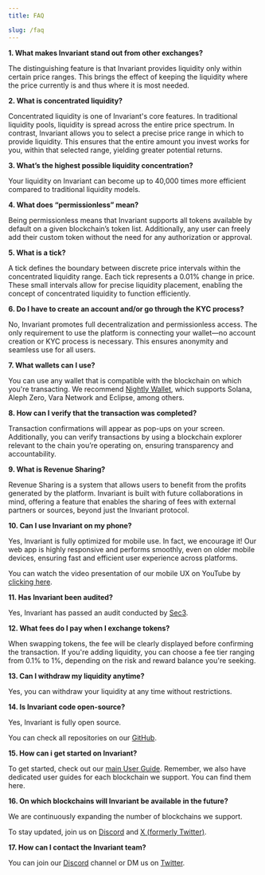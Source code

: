 ```yaml
---
title: FAQ

slug: /faq
---
```


**1. What makes Invariant stand out from other exchanges?**

The distinguishing feature is that Invariant provides liquidity only within certain price ranges. This brings the effect of keeping the liquidity where the price currently is and thus where it is most needed.

**2. What is concentrated liquidity?**

Concentrated liquidity is one of Invariant's core features. In traditional liquidity pools, liquidity is spread across the entire price spectrum. In contrast, Invariant allows you to select a precise price range in which to provide liquidity. This ensures that the entire amount you invest works for you, within that selected range, yielding greater potential returns.

**3. What’s the highest possible liquidity concentration?**

Your liquidity on Invariant can become up to 40,000 times more efficient compared to traditional liquidity models.

**4. What does “permissionless” mean?**

Being permissionless means that Invariant supports all tokens available by default on a given blockchain’s token list. Additionally, any user can freely add their custom token without the need for any authorization or approval.

**5. What is a tick?**

A tick defines the boundary between discrete price intervals within the concentrated liquidity range. Each tick represents a 0.01% change in price. These small intervals allow for precise liquidity placement, enabling the concept of concentrated liquidity to function efficiently.

**6. Do I have to create an account and/or go through the KYC process?**

No, Invariant promotes full decentralization and permissionless access. The only requirement to use the platform is connecting your wallet—no account creation or KYC process is necessary. This ensures anonymity and seamless use for all users.

**7. What wallets can I use?**

You can use any wallet that is compatible with the blockchain on which you're transacting. We recommend [Nightly Wallet](https://nightly.app/), which supports Solana, Aleph Zero, Vara Network and Eclipse, among others.

**8. How can I verify that the transaction was completed?**

Transaction confirmations will appear as pop-ups on your screen. Additionally, you can verify transactions by using a blockchain explorer relevant to the chain you’re operating on, ensuring transparency and accountability.

**9. What is Revenue Sharing?**

Revenue Sharing is a system that allows users to benefit from the profits generated by the platform. Invariant is built with future collaborations in mind, offering a feature that enables the sharing of fees with external partners or sources, beyond just the Invariant protocol.

**10. Can I use Invariant on my phone?**

Yes, Invariant is fully optimized for mobile use. In fact, we encourage it! Our web app is highly responsive and performs smoothly, even on older mobile devices, ensuring fast and efficient user experience across platforms.

You can watch the video presentation of our mobile UX on YouTube by [clicking here](https://www.youtube.com/shorts/Jfp0g9Q-e9s).

**11. Has Invariant been audited?**

Yes, Invariant has passed an audit conducted by [Sec3](https://www.sec3.dev/).

**12. What fees do I pay when I exchange tokens?**

When swapping tokens, the fee will be clearly displayed before confirming the transaction. If you're adding liquidity, you can choose a fee tier ranging from 0.1% to 1%, depending on the risk and reward balance you're seeking.

**13. Can I withdraw my liquidity anytime?**

Yes, you can withdraw your liquidity at any time without restrictions.

**14. Is Invariant code open-source?**

Yes, Invariant is fully open source.

You can check all repositories on our [GitHub](https://github.com/invariant-labs).

**15. How can i get started on Invariant?**

To get started, check out our [main User Guide](/docs/tutorial/get_started). Remember, we also have dedicated user guides for each blockchain we support. You can find them here.

**16. On which blockchains will Invariant be available in the future?**

We are continuously expanding the number of blockchains we support.

To stay updated, join us on [Discord](https://discord.com/invite/w6hTeWTJvG) and [X (formerly Twitter)](https://x.com/invariant_labs).

**17. How can I contact the Invariant team?**

You can join our [Discord](http://discord.gg/w6hTeWTJvG) channel or DM us on [Twitter](https://twitter.com/invariant_labs).
